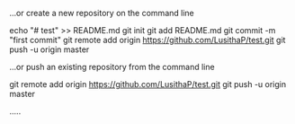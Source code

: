 …or create a new repository on the command line

echo "# test" >> README.md
git init
git add README.md
git commit -m "first commit"
git remote add origin https://github.com/LusithaP/test.git
git push -u origin master

…or push an existing repository from the command line

git remote add origin https://github.com/LusithaP/test.git
git push -u origin master

.....
